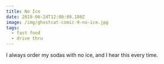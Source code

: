 ```yaml
---
title: No Ice
date: 2019-06-24T12:00:09.180Z
image: /img/ghostcat-comic-9-no-ice.jpg
tags:
  - fast food
  - drive thru
---
```

I always order my sodas with no ice, and I hear this every time.
